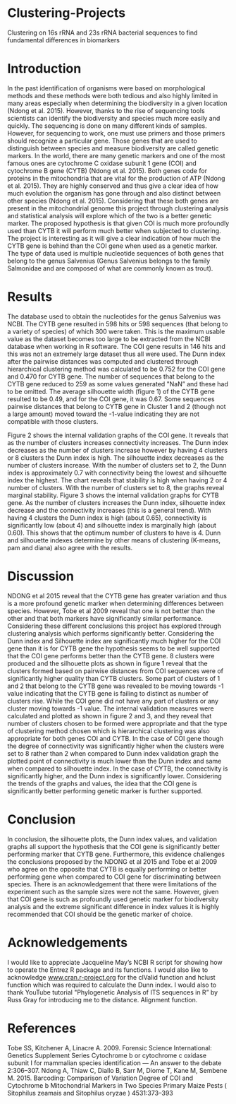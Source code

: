 # Clustering-Projects
Clustering on 16s rRNA and 23s rRNA bacterial sequences to find fundamental differences in biomarkers

# Introduction

In the past identification of organisms were based on morphological methods and these methods
were both tedious and also highly limited in many areas especially when determining the
biodiversity in a given location (Ndong et al. 2015). However, thanks to the rise of sequencing
tools scientists can identify the biodiversity and species much more easily and quickly. The
sequencing is done on many different kinds of samples. However, for sequencing to work, one
must use primers and those primers should recognize a particular gene. Those genes that are used
to distinguish between species and measure biodiversity are called genetic markers. In the world,
there are many genetic markers and one of the most famous ones are cytochrome C oxidase
subunit 1 gene (COI) and cytochrome B gene (CYTB) (Ndong et al. 2015).
Both genes code for proteins in the mitochondria that are vital for the production of ATP (Ndong
et al. 2015). They are highly conserved and thus give a clear idea of how much evolution the
organism has gone through and also distinct between other species (Ndong et al. 2015).
Considering that these both genes are present in the mitochondrial genome this project through
clustering analysis and statistical analysis will explore which of the two is a better genetic
marker. The proposed hypothesis is that given COI is much more profoundly used than CYTB it
will perform much better when subjected to clustering. The project is interesting as it will give a
clear indication of how much the CYTB gene is behind than the COI gene when used as a
genetic marker. The type of data used is multiple nucleotide sequences of both genes that belong
to the genus Salvenius (Genus Salvenius belongs to the family Salmonidae and are composed of
what are commonly known as trout).

# Results

The database used to obtain the nucleotides for the genus Salvenius was NCBI. The CYTB gene
resulted in 598 hits or 598 sequences (that belong to a variety of species) of which 300 were
taken. This is the maximum usable value as the dataset becomes too large to be extracted from
the NCBI database when working in R software. The COI gene results in 146 hits and this was
not an extremely large dataset thus all were used. The Dunn index after the pairwise distances
was computed and clustered through hierarchical clustering method was calculated to be 0.752
for the COI gene and 0.470 for CYTB gene. The number of sequences that belong to the CYTB
gene reduced to 259 as some values generated "NaN” and these had to be omitted. The average
silhouette width (figure 1) of the CYTB gene resulted to be 0.49, and for the COI gene, it was
0.67. Some sequences pairwise distances that belong to CYTB gene in Cluster 1 and 2 (though
not a large amount) moved toward the -1-value indicating they are not compatible with those
clusters.

Figure 2 shows the internal validation graphs of the COI gene. It reveals that as the number of
clusters increases connectivity increases. The Dunn index decreases as the number of clusters
increase however by having 4 clusters or 8 clusters the Dunn index is high. The silhouette index
decreases as the number of clusters increase. With the number of clusters set to 2, the Dunn
index is approximately 0.7 with connectivity being the lowest and silhouette index the highest.
The chart reveals that stability is high when having 2 or 4 number of clusters. With the number 
of clusters set to 8, the graphs reveal marginal stability. Figure 3 shows the internal validation
graphs for CYTB gene. As the number of clusters increases the Dunn index, silhouette index
decrease and the connectivity increases (this is a general trend). With having 4 clusters the Dunn
index is high (about 0.65), connectivity is significantly low (about 4) and silhouette index is
marginally high (about 0.60). This shows that the optimum number of clusters to have is 4. Dunn
and silhouette indexes determine by other means of clustering (K-means, pam and diana) also
agree with the results.

# Discussion

NDONG et al 2015 reveal that the CYTB gene has greater variation and thus is a more profound
genetic marker when determining differences between species. However, Tobe et al 2009 reveal
that one is not better than the other and that both markers have significantly similar performance.
Considering these different conclusions this project has explored through clustering analysis
which performs significantly better. Considering the Dunn index and Silhouette index are
significantly much higher for the COI gene than it is for CYTB gene the hypothesis seems to be
well supported that the COI gene performs better than the CYTB gene. 8 clusters were produced
and the silhouette plots as shown in figure 1 reveal that the clusters formed based on pairwise
distances from COI sequences were of significantly higher quality than CYTB clusters. Some
part of clusters of 1 and 2 that belong to the CYTB gene was revealed to be moving towards -1
value indicating that the CYTB gene is failing to distinct as number of clusters rise. While the
COI gene did not have any part of clusters or any cluster moving towards -1 value.
The internal validation measures were calculated and plotted as shown in figure 2 and 3, and
they reveal that number of clusters chosen to be formed were appropriate and that the type of
clustering method chosen which is hierarchical clustering was also appropriate for both genes
COI and CYTB. In the case of COI gene though the degree of connectivity was significantly
higher when the clusters were set to 8 rather than 2 when compared to Dunn index validation
graph the plotted point of connectivity is much lower than the Dunn index and same when
compared to silhouette index. In the case of CYTB, the connectivity is significantly higher, and
the Dunn index is significantly lower. Considering the trends of the graphs and values, the idea
that the COI gene is significantly better performing genetic marker is further supported.

# Conclusion

In conclusion, the silhouette plots, the Dunn index values, and validation graphs all support the
hypothesis that the COI gene is significantly better performing marker that CYTB gene.
Furthermore, this evidence challenges the conclusions proposed by the NDONG et al 2015 and
Tobe et al 2009 who agree on the opposite that CYTB is equally performing or better performing
gene when compared to COI gene for discriminating between species. There is an
acknowledgement that there were limitations of the experiment such as the sample sizes were not
the same. However, given that COI gene is such as profoundly used genetic marker for
biodiversity analysis and the extreme significant difference in index values it is highly
recommended that COI should be the genetic marker of choice. 

# Acknowledgements
I would like to appreciate Jacqueline May’s NCBI R script for showing how to operate the
Entrez R package and its functions. I would also like to acknowledge www.cran.r-project.org for
the clValid function and hclust function which was required to calculate the Dunn index. I would
also to thank YouTube tutorial "Phylogenetic Analysis of ITS sequences in R” by Russ Gray for
introducing me to the distance. Alignment function. 

# References
Tobe SS, Kitchener A, Linacre A. 2009. Forensic Science International: Genetics Supplement
Series Cytochrome b or cytochrome c oxidase subunit I for mammalian species identification —
An answer to the debate 2:306–307.
Ndong A, Thiaw C, Diallo B, Sarr M, Diome T, Kane M, Sembene M. 2015. Barcoding:
Comparison of Variation Degree of COI and Cytochrome b Mitochondrial Markers in Two
Species Primary Maize Pests ( Sitophilus zeamais and Sitophilus oryzae ) 4531:373–393
